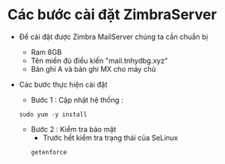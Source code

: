 # Các bước cài đặt ZimbraServer
- Để cài đặt được Zimbra MailServer chúng ta cần chuẩn bị 
  - Ram 8GB
  - Tên miền đủ điều kiến "mail.tnhydbg.xyz"
  - Bản ghi A và bản ghi MX cho máy chủ 
- Các bước thực hiện cài đặt 
  - Bước 1 : Cập nhật hệ thống : 
  ```
  sudo yum -y install 
  ```

  - Bước 2 : Kiểm tra bảo mật 
    - Trước hết kiểm tra trạng thái của SeLinux 
    ```
    getenforce
    ```
    
  